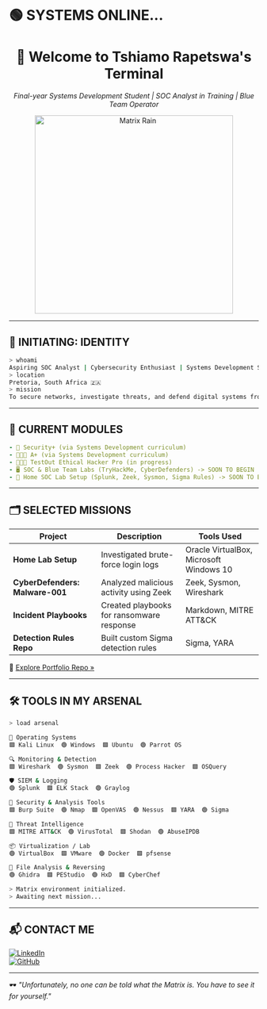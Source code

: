 # 🟢 SYSTEMS ONLINE...

<h1 align="center">👾 Welcome to Tshiamo Rapetswa's Terminal</h1>
<p align="center"><i>Final-year Systems Development Student | SOC Analyst in Training | Blue Team Operator</i></p>

<p align="center">
  <img src="https://media.giphy.com/media/v1.Y2lkPTc5MGI3NjExaGMwd3p0b2JmYmFhemNiMG9pa2k3dDNmbXdkdmhnYnI3NHFoMWZqeSZlcD12MV9naWZzX3NlYXJjaCZjdD1n/10zxDv7Hv5RF9C/giphy.gif" width="400" alt="Matrix Rain">
</p>

---

## 🧠 INITIATING: IDENTITY
```bash
> whoami
Aspiring SOC Analyst | Cybersecurity Enthusiast | Systems Development Student
> location
Pretoria, South Africa 🇿🇦
> mission
To secure networks, investigate threats, and defend digital systems from the Matrix of chaos.
```

---

## 🔎 CURRENT MODULES
```yaml
- 🔐 Security+ (via Systems Development curriculum)
- 🧑🏾‍💻 A+ (via Systems Development curriculum)
- 👨🏾‍💻 TestOut Ethical Hacker Pro (in progress)
- 🖥️ SOC & Blue Team Labs (TryHackMe, CyberDefenders) -> SOON TO BEGIN
- 🧪 Home SOC Lab Setup (Splunk, Zeek, Sysmon, Sigma Rules) -> SOON TO BEGIN
```

---

## 🗂️ SELECTED MISSIONS

| Project                         | Description                                 | Tools Used               |
|---------------------------------|---------------------------------------------|--------------------------|
| **Home Lab Setup**              | Investigated brute-force login logs         | Oracle VirtualBox, Microsoft Windows 10 |
| **CyberDefenders: Malware-001** | Analyzed malicious activity using Zeek      | Zeek, Sysmon, Wireshark  |
| **Incident Playbooks**          | Created playbooks for ransomware response   | Markdown, MITRE ATT&CK   |
| **Detection Rules Repo**        | Built custom Sigma detection rules          | Sigma, YARA              |

🔗 [Explore Portfolio Repo »](https://github.com/TshiamoRapetswa/Cybersecurity-Portfolio)

---

## 🛠️ TOOLS IN MY ARSENAL

```bash
> load arsenal

💾 Operating Systems
🟩 Kali Linux  🟢 Windows  🟩 Ubuntu  🟢 Parrot OS

🔍 Monitoring & Detection
🟩 Wireshark  🟢 Sysmon  🟩 Zeek  🟢 Process Hacker  🟩 OSQuery

🛡️ SIEM & Logging
🟢 Splunk  🟩 ELK Stack  🟢 Graylog

🔐 Security & Analysis Tools
🟩 Burp Suite  🟢 Nmap  🟩 OpenVAS  🟢 Nessus  🟩 YARA  🟢 Sigma

🧠 Threat Intelligence
🟩 MITRE ATT&CK  🟢 VirusTotal  🟩 Shodan  🟢 AbuseIPDB

📦 Virtualization / Lab
🟢 VirtualBox  🟩 VMware  🟢 Docker  🟩 pfsense

📁 File Analysis & Reversing
🟢 Ghidra  🟩 PEStudio  🟢 HxD  🟩 CyberChef

> Matrix environment initialized.
> Awaiting next mission...
```

---

## 📬 CONTACT ME

[![LinkedIn](https://img.shields.io/badge/LinkedIn-%230077B5.svg?style=for-the-badge&logo=linkedin&logoColor=white)](www.linkedin.com/in/tshiamo-rapetswa-688679260)  
[![GitHub](https://img.shields.io/badge/GitHub-%23121011.svg?style=for-the-badge&logo=github&logoColor=white)](https://github.com/TshiamoRapetswa)

---

🕶️ *"Unfortunately, no one can be told what the Matrix is. You have to see it for yourself."*

